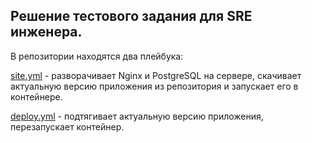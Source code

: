 ## Решение тестового задания для SRE инженера.
В репозитории находятся два плейбука:

[site.yml](https://github.com/plotnikov-a0/sre-test/blob/main/site.yml) - разворачивает Nginx и PostgreSQL на сервере, скачивает актуальную версию приложения из репозитория и запускает его в контейнере.

[deploy.yml](https://github.com/plotnikov-a0/sre-test/blob/main/deploy.yml) - подтягивает актуальную версию приложения, перезапускает контейнер.
